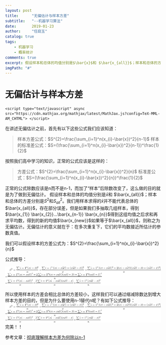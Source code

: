 ```yaml
---
layout: post
title:      "无偏估计与样本方差"
subtitle:   "--机器学习算法"
date:       2019-01-23
author:     "任庭玉"
catalog: true
tags:
    - 机器学习
    - 概率统计
comments: true
excerpt: 假设样本和总体的均值分别是$\bar{x}$和 $\bar{x_{all}}$；样本和总体的方差分别是$S^2$和$S_{all}^2$。我们用样本求得的$\bar{x}$并不能代表总体的$\bar{x_{all}}$，存在部分误差，但是如果我们多抽取几组样本，得到$\bar{x_{1}} \bar{x_{2}}...\bar{x_{n-1}} \bar{x_{n}}$得到这组均值之后求和再求平均数，得到的新的均值$\bar{x_{new}}$如果等于$\bar{x_{all}}$，则称之为无偏估计...
imgPath: "#"
---
```


# 无偏估计与样本方差

```
<script type="text/javascript" async src="https://cdn.mathjax.org/mathjax/latest/MathJax.js?config=TeX-MML-AM_CHTML"> </script>
```

在讲述无偏估计之前，首先有以下这些公式我们应该知道：

> 样本方差公式：$S^{2}=\frac{\sum_{i=1}^n(x_{i}-\bar{x})^2}{n-1}$
  样本的标准差公式：$S=(\frac{\sum_{i=1}^n(x_{i}-\bar{x})^2}{n-1})^\frac{1}{2}$

按照我们高中学习的知识，正常的公式应该是这样的：

> 方差公式：$S^{2}=\frac{\sum_{i=1}^n(x_{i}-\bar{x})^2}{n}$
  标准差公式：$S=(\frac{\sum_{i=1}^n(x_{i}-\bar{x})^2}{n})^\frac{1}{2}$

正常的公式除数应该是n而不是n-1，而加了“样本”后除数改变了，这么做的目的就是为了做到无偏估计。
假设样本和总体的均值分别是$\bar{x}$和 $\bar{x_{all}}$；样本和总体的方差分别是$S^2$和$S_{all}^2$。我们用样本求得的$\bar{x}$并不能代表总体的$\bar{x_{all}}$，存在部分误差，但是如果我们多抽取几组样本，得到$\bar{x_{1}} \bar{x_{2}}...\bar{x_{n-1}} \bar{x_{n}}$得到这组均值之后求和再求平均数，得到的新的均值$\bar{x_{new}}$如果等于$\bar{x_{all}}$，则称之为无偏估计。无偏估计的意义就在于：在多次重复下，它们的平均数接近所估计的参数真值。

我们可以假设样本的方差公式为：$S^{2}=\frac{\sum_{i=1}^n(x_{i}-\bar{x})^2}{n}$

公式推导：

![01](https://github.com/rendaxia/rendaxia.github.io/blob/master/images/formula/01.gif?raw=true)

所以使用样本的方差会相比总体的方差较小，这样我们可以通过缩减除数达到增大样本方差的目的，但是为什么要使用n-1替代n呢？有如下公式推导：
![02](https://github.com/rendaxia/rendaxia.github.io/blob/master/images/formula/01.gif?raw=true)
完美！！

参考文章：[彻底理解样本方差为何除以n-1][1]


[1]: https://blog.csdn.net/hearthougan/article/details/77859173